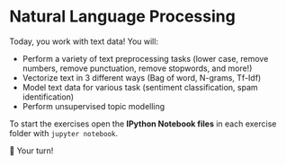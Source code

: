 # Natural Language Processing

Today, you work with text data! You will:

- Perform a variety of text preprocessing tasks (lower case, remove numbers, remove punctuation, remove stopwords, and more!)
- Vectorize text in 3 different ways (Bag of word, N-grams, Tf-Idf)
- Model text data for various task (sentiment classification, spam identification)
- Perform unsupervised topic modelling

To start the exercises open the **IPython Notebook files** in each exercise folder with `jupyter notebook`.

🚀 Your turn!



